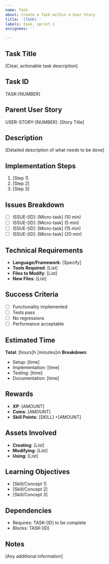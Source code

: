 ```yaml
---
name: Task
about: Create a Task within a User Story
title: '[TASK] '
labels: task, sprint-1
assignees: ''

---
```


## Task Title
[Clear, actionable task description]

## Task ID
TASK-[NUMBER]

## Parent User Story
USER-STORY-[NUMBER]: [Story Title]

## Description
[Detailed description of what needs to be done]

## Implementation Steps
1. [Step 1]
2. [Step 2]
3. [Step 3]

## Issues Breakdown
- [ ] ISSUE-[ID]: [Micro-task] (10 min)
- [ ] ISSUE-[ID]: [Micro-task] (5 min)
- [ ] ISSUE-[ID]: [Micro-task] (15 min)
- [ ] ISSUE-[ID]: [Micro-task] (20 min)

## Technical Requirements
- **Language/Framework**: [Specify]
- **Tools Required**: [List]
- **Files to Modify**: [List]
- **New Files**: [List]

## Success Criteria
- [ ] Functionality implemented
- [ ] Tests pass
- [ ] No regressions
- [ ] Performance acceptable

## Estimated Time
**Total**: [hours]h [minutes]m
**Breakdown**:
- Setup: [time]
- Implementation: [time]
- Testing: [time]
- Documentation: [time]

## Rewards
- **XP**: [AMOUNT]
- **Coins**: [AMOUNT]
- **Skill Points**: [SKILL] +[AMOUNT]

## Assets Involved
- **Creating**: [List]
- **Modifying**: [List]
- **Using**: [List]

## Learning Objectives
- [Skill/Concept 1]
- [Skill/Concept 2]
- [Skill/Concept 3]

## Dependencies
- Requires: TASK-[ID] to be complete
- Blocks: TASK-[ID]

## Notes
[Any additional information]